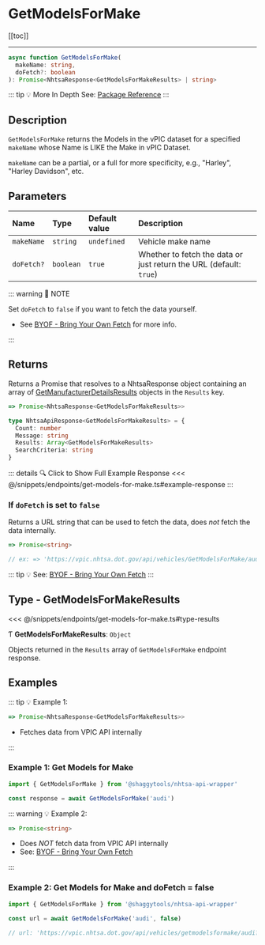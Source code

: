 # GetModelsForMake

[[toc]]

---

```typescript
async function GetModelsForMake(
  makeName: string,
  doFetch?: boolean
): Promise<NhtsaResponse<GetModelsForMakeResults> | string>
```

::: tip :bulb: More In Depth
See: [Package Reference](../../typedoc/modules/api_endpoints_GetModelsForMake)
:::

## Description

`GetModelsForMake` returns the Models in the vPIC dataset for a specified `makeName`
whose Name is LIKE the Make in vPIC Dataset.

`makeName` can be a partial, or a full for more specificity, e.g., "Harley",
"Harley Davidson", etc.

## Parameters

| Name       | Type      | Default value | Description                                                        |
| :--------- | :-------- | :------------ | :----------------------------------------------------------------- |
| `makeName` | `string`  | `undefined`   | Vehicle make name                                                  |
| `doFetch?` | `boolean` | `true`        | Whether to fetch the data or just return the URL (default: `true`) |

::: warning 📝 NOTE

Set `doFetch` to `false` if you want to fetch the data yourself.

- See [BYOF - Bring Your Own Fetch](../../guide/bring-your-own-fetch.md#option-1-set-dofetch-to-false)
  for more info.

:::

## Returns

Returns a Promise that resolves to a NhtsaResponse object containing an array of
[GetManufacturerDetailsResults](#type-getmodelsformakeresults) objects in the
`Results` key.

```typescript
=> Promise<NhtsaResponse<GetModelsForMakeResults>>
```

```typescript
type NhtsaApiResponse<GetModelsForMakeResults> = {
  Count: number
  Message: string
  Results: Array<GetModelsForMakeResults>
  SearchCriteria: string
}
```

::: details :mag: Click to Show Full Example Response
<<< @/snippets/endpoints/get-models-for-make.ts#example-response
:::

### If `doFetch` is set to `false`

Returns a URL string that can be used to fetch the data, does _not_ fetch the data internally.

```typescript
=> Promise<string>

// ex: => 'https://vpic.nhtsa.dot.gov/api/vehicles/GetModelsForMake/audi?format=json'
```

::: tip :bulb: See: [BYOF - Bring Your Own Fetch](../../guide/bring-your-own-fetch.md#option-1-set-dofetch-to-false)
:::

## Type - GetModelsForMakeResults

<<< @/snippets/endpoints/get-models-for-make.ts#type-results

Ƭ **GetModelsForMakeResults**: `Object`

Objects returned in the `Results` array of `GetModelsForMake` endpoint response.

## Examples

::: tip :bulb: Example 1:

```typescript
=> Promise<NhtsaResponse<GetModelsForMakeResults>>
```

- Fetches data from VPIC API internally

:::

### Example 1: Get Models for Make

```ts
import { GetModelsForMake } from '@shaggytools/nhtsa-api-wrapper'

const response = await GetModelsForMake('audi')
```

::: warning :bulb: Example 2:

```typescript
=> Promise<string>
```

- Does _NOT_ fetch data from VPIC API internally
- See: [BYOF - Bring Your Own Fetch](../../guide/bring-your-own-fetch.md#option-1-set-dofetch-to-false)

:::

### Example 2: Get Models for Make and doFetch = false

```ts
import { GetModelsForMake } from '@shaggytools/nhtsa-api-wrapper'

const url = await GetModelsForMake('audi', false)

// url: 'https://vpic.nhtsa.dot.gov/api/vehicles/getmodelsformake/audi?format=json'
```
